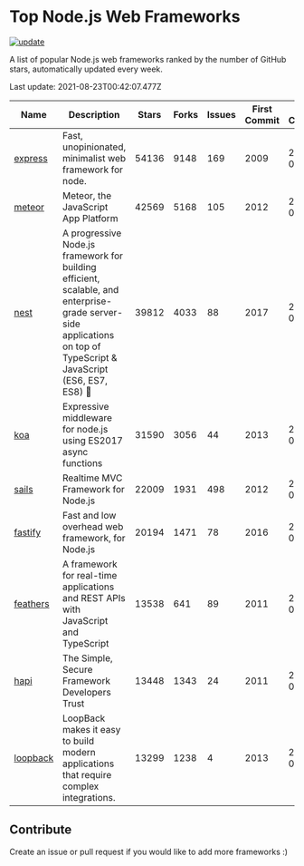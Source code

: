 # Top Node.js Web Frameworks

[![update](https://github.com/sunnysid3up/nodejs-web-frameworks/actions/workflows/update.yml/badge.svg)](https://github.com/sunnysid3up/nodejs-web-frameworks/actions/workflows/update.yml)

A list of popular Node.js web frameworks ranked by the number of GitHub stars, automatically updated every week.

Last update: 2021-08-23T00:42:07.477Z

| Name          | Description          | Stars                     | Forks          | Issues               | First Commit        | Last Commit         | Language          |
|---------------|----------------------|---------------------------|----------------|----------------------|---------------------|---------------------|-------------------|
| [express](https://github.com/expressjs/express) | Fast, unopinionated, minimalist web framework for node. | 54136 | 9148 | 169 | 2009 | 2021-08-22 | JS |
| [meteor](https://github.com/meteor/meteor) | Meteor, the JavaScript App Platform | 42569 | 5168 | 105 | 2012 | 2021-08-22 | JS |
| [nest](https://github.com/nestjs/nest) | A progressive Node.js framework for building efficient, scalable, and enterprise-grade server-side applications on top of TypeScript & JavaScript (ES6, ES7, ES8) 🚀 | 39812 | 4033 | 88 | 2017 | 2021-08-23 | TS |
| [koa](https://github.com/koajs/koa) | Expressive middleware for node.js using ES2017 async functions | 31590 | 3056 | 44 | 2013 | 2021-08-23 | JS |
| [sails](https://github.com/balderdashy/sails) | Realtime MVC Framework for Node.js | 22009 | 1931 | 498 | 2012 | 2021-08-22 | JS |
| [fastify](https://github.com/fastify/fastify) | Fast and low overhead web framework, for Node.js | 20194 | 1471 | 78 | 2016 | 2021-08-22 | JS |
| [feathers](https://github.com/feathersjs/feathers) | A framework for real-time applications and REST APIs with JavaScript and TypeScript | 13538 | 641 | 89 | 2011 | 2021-08-22 | TS |
| [hapi](https://github.com/hapijs/hapi) | The Simple, Secure Framework Developers Trust | 13448 | 1343 | 24 | 2011 | 2021-08-22 | JS |
| [loopback](https://github.com/strongloop/loopback) | LoopBack makes it easy to build modern applications that require complex integrations. | 13299 | 1238 | 4 | 2013 | 2021-08-18 | JS |

## Contribute 

Create an issue or pull request if you would like to add more frameworks :)